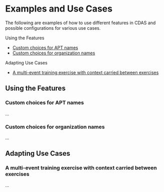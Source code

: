 # Examples and Use Cases

The following are examples of how to use different features in CDAS and possible configurations for various use cases.

Using the Features

- [Custom choices for APT names](#1.1)
- [Custom choices for organization names](#1.2)

Adapting Use Cases

- [A multi-event training exercise with context carried between exercises](#2.1)

## Using the Features

### <a name="1.1"></a>Custom choices for APT names
...
### <a name="1.2"></a>Custom choices for organization names
...

## Adapting Use Cases

### <a name="2.1"></a>A multi-event training exercise with context carried between exercises
...
